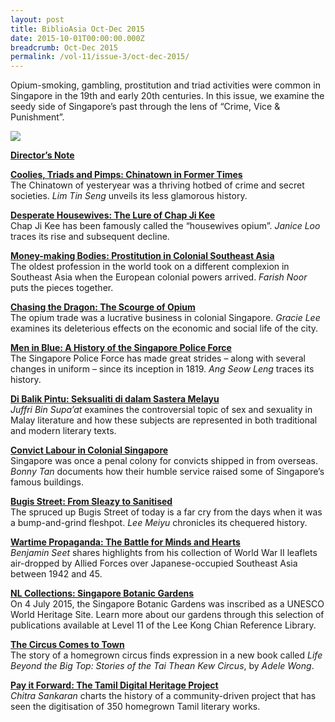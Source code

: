 ```yaml
---
layout: post
title: BiblioAsia Oct-Dec 2015
date: 2015-10-01T00:00:00.000Z
breadcrumb: Oct-Dec 2015
permalink: /vol-11/issue-3/oct-dec-2015/
---
```

Opium-smoking, gambling, prostitution and triad activities were common in Singapore in the 19th and early 20th centuries. In this issue, we examine the seedy side of Singapore’s past through the lens of “Crime, Vice & Punishment”.

<img src="/images/Vol-11-issue-3/Vol11_Iss3.jpg">

**[Director’s Note](/vol-11/issue-3/oct-dec-2015/director-note)**

**[Coolies, Triads and Pimps: Chinatown in Former Times](/vol-11/issue-3/oct-dec-2015/coolies)**<br>The Chinatown of yesteryear was a thriving hotbed of crime and secret societies. *Lim Tin Seng* unveils its less glamorous history.

**[Desperate Housewives: The Lure of Chap Ji Kee](/vol-11/issue-3/oct-dec-2015/housewives)**<br>Chap Ji Kee has been famously called the “housewives opium”. *Janice Loo* traces its rise and subsequent decline.

**[Money-making Bodies: Prostitution in Colonial Southeast Asia](/vol-11/issue-3/oct-dec-2015/bodies)**<br>The oldest profession in the world took on a different complexion in Southeast Asia when the European colonial powers arrived. *Farish Noor* puts the pieces together.

**[Chasing the Dragon: The Scourge of Opium](/vol-11/issue-3/oct-dec-2015/dragon)**<br>The opium trade was a lucrative business in colonial Singapore. *Gracie Lee* examines its deleterious effects on the economic and social life of the city.

**[Men in Blue: A History of the Singapore Police Force](/vol-11/issue-3/oct-dec-2015/blue)**<br>The Singapore Police Force has made great strides – along with several changes in uniform – since its inception in 1819. *Ang Seow Leng* traces its history. 

**[Di Balik Pintu: Seksualiti di dalam Sastera Melayu](/vol-11/issue-3/oct-dec-2015/pintu)**<br>*Juffri Bin Supa’at* examines the controversial topic of sex and sexuality in Malay literature and how these subjects are represented in both traditional and modern literary texts. 

**[Convict Labour in Colonial Singapore](/vol-11/issue-3/oct-dec-2015/convict)**<br>Singapore was once a penal colony for convicts shipped in from overseas. *Bonny Tan* documents how their humble service raised some of Singapore’s famous buildings.

**[Bugis Street: From Sleazy to Sanitised](/vol-11/issue-3/oct-dec-2015/bugis)**<br>The spruced up Bugis Street of today is a far cry from the days when it was a bump-and-grind fleshpot. *Lee Meiyu* chronicles its chequered history.

**[Wartime Propaganda: The Battle for Minds and Hearts](/vol-11/issue-3/oct-dec-2015/wartime)**<br>*Benjamin Seet* shares highlights from his collection of World War II leaflets air-dropped by Allied Forces over Japanese-occupied Southeast Asia between 1942 and 45.

**[NL Collections: Singapore Botanic Gardens](/vol-11/issue-3/oct-dec-2015/sbg)**<br>On 4 July 2015, the Singapore Botanic Gardens was inscribed as a UNESCO World Heritage Site. Learn more about our gardens through this selection of publications available at Level 11 of the Lee Kong Chian Reference Library.

**[The Circus Comes to Town](/vol-11/issue-3/oct-dec-2015/circus)**<br>The story of a homegrown circus finds expression in a new book called *Life Beyond the Big Top: Stories of the Tai Thean Kew Circus*, by *Adele Wong*.

**[Pay it Forward: The Tamil Digital Heritage Project](/vol-11/issue-3/oct-dec-2015/payitforward)**<br>
*Chitra Sankaran* charts the history of a community-driven project that has seen the digitisation of 350 homegrown Tamil literary works.